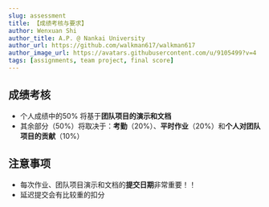 ```yaml
---
slug: assessment
title: 【成绩考核与要求】
author: Wenxuan Shi
author_title: A.P. @ Nankai University
author_url: https://github.com/walkman617/walkman617
author_image_url: https://avatars.githubusercontent.com/u/9105499?v=4
tags: [assignments, team project, final score]
---
```


## 成绩考核
- 个人成绩中的50% 将基于**团队项目的演示和文档**
- 其余部分（50%）将取决于：**考勤**（20%）、**平时作业**（20%）和**个人对团队项目的贡献**（10%）

## 注意事项
- 每次作业、团队项目演示和文档的**提交日期**非常重要！！
- 延迟提交会有比较重的扣分
